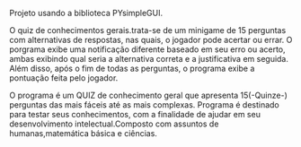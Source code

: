Projeto usando a biblioteca PYsimpleGUI.

O quiz de conhecimentos gerais.trata-se de um minigame de 15 perguntas com alternativas de respostas, nas quais, o jogador pode acertar ou errar. O porgrama exibe uma notificação diferente baseado em seu erro ou acerto, ambas exibindo qual seria a alternativa correta e a justificativa em seguida. Além disso, após o fim de todas as perguntas, o programa exibe a pontuação feita pelo jogador.


O programa é um QUIZ de conhecimento geral que apresenta 15(-Quinze-) perguntas das mais fáceis até as mais complexas. Programa é destinado para testar seus conhecimentos, com a finalidade de ajudar em seu desenvolvimento intelectual.Composto com assuntos de humanas,matemática básica e ciências.









